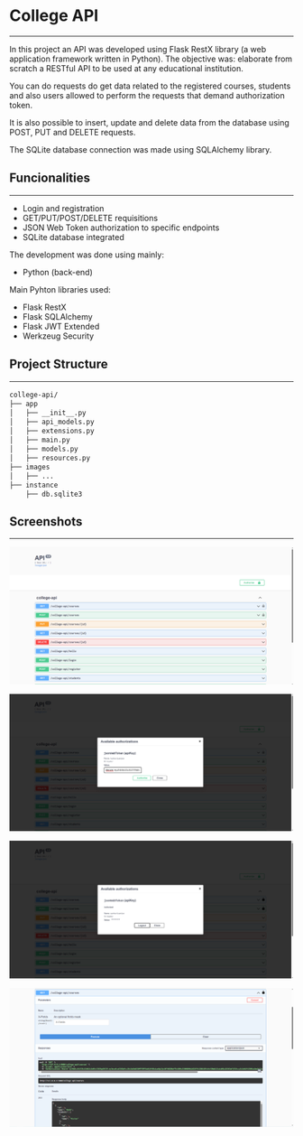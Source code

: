 # College API

---

In this project an API was developed using Flask RestX library (a web application framework written in Python). The objective was: elaborate from scratch a RESTful API to be used at any educational institution.

You can do requests do get data related to the registered courses, students and also users allowed to perform the requests that demand authorization token.

It is also possible to insert, update and delete data from the database using POST, PUT and DELETE requests. 

The SQLite database connection was made using SQLAlchemy library.

## Funcionalities

---

- Login and registration
- GET/PUT/POST/DELETE requisitions
- JSON Web Token authorization to specific endpoints
- SQLite database integrated

The development was done using mainly:

- Python (back-end)

Main Pyhton libraries used:

- Flask RestX
- Flask SQLAlchemy
- Flask JWT Extended
- Werkzeug Security

## Project Structure

---

```shell
college-api/
├── app
│   ├── __init__.py
│   ├── api_models.py
│   ├── extensions.py
│   ├── main.py
│   ├── models.py
│   ├── resources.py
├── images
│   ├── ...
├── instance
    ├── db.sqlite3
```


## Screenshots

---
![home.png](images%2Fhome.png)

![login1.png](images%2Flogin1.png)

![login2.png](images%2Flogin2.png)

![request.png](images%2Frequest.png)